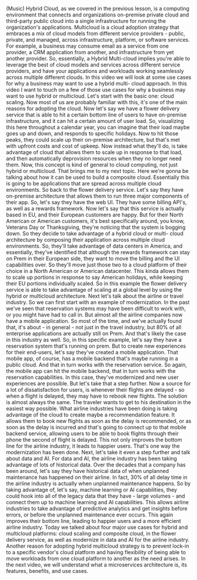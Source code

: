 (Music) Hybrid Cloud, as we covered in the previous lesson, is a computing
environment that connects and organizations on-premise private cloud and
third-party public cloud into a single infrastructure for running the
organization's applications. Multicloud is a cloud adoption strategy that
embraces a mix of cloud models from different service providers - public,
private, and managed, across infrastructure, platform, or software services. For
example, a business may consume email as a service from one provider, a CRM
application from another, and infrastructure from yet another provider. So,
essentially, a Hybrid Multi-cloud implies you're able to leverage the best of
cloud models and services across different service providers, and have your
applications and workloads working seamlessly across multiple different clouds.
In this video we will look at some use cases for why a business may want to use
a hybrid multi- cloud approach.  In this video I want to touch on a few of those
use cases for why a business may want to use hybrid or multicloud. Let's start
with the basic one: cloud scaling. Now most of us are probably familiar with
this, it's one of the main reasons for adopting the cloud. Now let's say we have
a flower delivery service that is able to hit a certain bottom line of users to
have on-premise infrastructure, and it can hit a certain amount of user load.
So, visualizing this here throughout a calendar year, you can imagine that their
load maybe goes up and down, and responds to specific holidays. Now to hit those
peaks, they could scale up their on-premise architecture, but that's met with
upfront costs and cost of upkeep. Now instead what they'll do, is take advantage
of cloud that allows them to scale up in response to that load, and then
automatically deprovision resources when they no longer need them. Now, this
concept is kind of general to cloud computing, not just hybrid or multicloud.
That brings me to my next topic. Here we're gonna be talking about how it can be
used to build a composite cloud. Essentially this is going to be applications
that are spread across multiple cloud environments. So back to the flower
delivery service. Let's say they have on-premise architecture that allows them
to run three major components of their app. So, let's say they have the web UI.
They have some billing API's, as well as a rewards framework. Now let's say that
this service is actually based in EU, and their European customers are happy.
But for their North American or American customers, it's best specifically
around, you know, Veterans Day or Thanksgiving, they're noticing that the system
is bogging down. So they decide to take advantage of a hybrid cloud or multi-
cloud architecture by composing their application across multiple cloud
environments. So, they'll take advantage of data centers in America, and
essentially, they've identified that although the rewards framework can stay on
Prem in their European side, they want to move the billing and the UI
capabilities over. So they'll move just those two to a cloud platform of their
choice in a North American or American datacenter. This kinda allows them to
scale up portions in response to say American holidays, while keeping their EU
portions individually scaled. So in this example the flower delivery service is
able to take advantage of scaling at a global level by using the hybrid or
multicloud architecture. Next let's talk about the airline or travel industry.
So we can first start with an example of modernization. In the past we've seen
that reservation systems may have been difficult to work with, or you might have
had to call in. But almost all the airline companies now have a mobile
application. So most of the time, and we've actually found that, it's about - in
general - not just in the travel industry, but 80% of all enterprise
applications are actually still on Prem. And that's likely the case in this
industry as well. So, in this specific example, let's say they have a
reservation system that's running on prem. But to create new experiences for
their end-users, let's say they've created a mobile application. That mobile
app, of course, has a mobile backend that's maybe running in a public cloud. And
that in turn works with the reservation service. So again, the mobile app can
hit the mobile backend, that in turn works with the reservation capabilities. In
this case, they've modernized and new user experiences are possible. But let's
take that a step further. Now a source for a lot of dissatisfaction for users,
is whenever their flights are delayed - so when a flight is delayed, they may
have to rebook new flights. The solution is almost always the same. The traveler
wants to get to his destination in the easiest way possible. What airline
industries have been doing is taking advantage of the cloud to create maybe a
recommendation feature. It allows them to book new flights as soon as the delay
is recommended, or as soon as the delay is incurred and that's going to connect
up to that mobile backend service, allowing users to be able to book flights
through their phone the second of flight is delayed. This not only improves the
bottom line for the airline industry, it leads to happier users. That's one way
the modernization has been done. Next, let's take it even a step further and
talk about data and AI. For data and AI, the airline industry has been taking
advantage of lots of historical data. Over the decades that a company has been
around, let's say they have historical data of when unplanned maintenance has
happened on their airline. In fact, 30% of all delay time in the airline
industry is actually when unplanned maintenance happens. So by taking advantage
of, let's say, machine learning or AI capabilities, they could hook into all of
the legacy data that they have - large volumes - and connect them up to machine
learning and AI capabilities. This allows airline industries to take advantage
of predictive analytics and get insights before errors, or before the unplanned
maintenance ever occurs. This again improves their bottom line, leading to
happier users and a more efficient airline industry. Today we talked about four
major use cases for hybrid and multicloud platforms: cloud scaling and composite
cloud, in the flower delivery service, as well as modernize in data and AI for
the airline industry. Another reason for adopting hybrid multicloud strategy is
to prevent lock-in to a specific vendor's cloud platform and having flexibility
of being able to move workloads from one cloud platform to another as the need
arises. In the next video, we will understand what a microservices architecture
is, its features, benefits, and use cases.